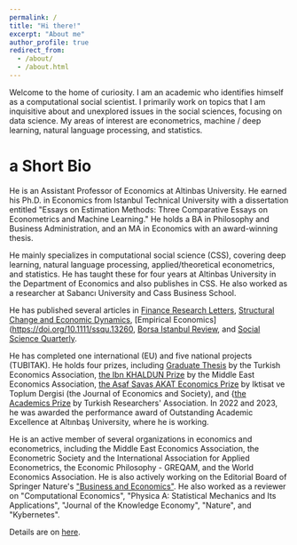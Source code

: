 ```yaml
---
permalink: /
title: "Hi there!"
excerpt: "About me"
author_profile: true
redirect_from: 
  - /about/
  - /about.html
---
```


Welcome to the home of curiosity. I am an academic who identifies himself as a computational social scientist. I primarily work on topics that I am inquisitive about and unexplored issues in the social sciences, focusing on data science. My areas of interest are econometrics, machine / deep learning, natural language processing, and statistics.

a Short Bio
======
He is an Assistant Professor of Economics at Altinbas University. He earned his Ph.D. in Economics from Istanbul Technical University with a dissertation entitled "Essays on Estimation Methods: Three Comparative Essays on Econometrics and Machine Learning." He holds a BA in Philosophy and Business Administration, and an MA in Economics with an award-winning thesis.

He mainly specializes in computational social science (CSS), covering deep learning, natural language processing, applied/theoretical econometrics, and statistics. He has taught these for four years at Altinbas University in the Department of Economics and also publishes in CSS. He also worked as a researcher at Sabancı University and Cass Business School. 

He has published several articles in [Finance Research Letters](https://doi.org/10.1016/j.frl.2021.102198), [Structural Change and Economic Dynamics](https://doi.org/10.1016/j.strueco.2022.09.009), [Empirical Economics](https://doi.org/10.1111/ssqu.13260, [Borsa Istanbul Review](https://doi.org/10.1016/j.bir.2023.10.013), and [Social Science Quarterly](https://doi.org/10.1007/s00181-023-02486-8).

He has completed one international (EU) and five national projects (TUBITAK). He holds four prizes, including [Graduate Thesis](https://www.tek.org.tr/tr/yuksek-lisans-odulleri/2011) by the Turkish Economics Association, [the Ibn KHALDUN Prize](http://meeaweb.org/ibn-khaldun-winners) by the Middle East Economics Association, [the Asaf Savaş AKAT Economics Prize](https://iktisatvetoplum.com/itdyarisma) by Iktisat ve Toplum Dergisi (the Journal of Economics and Society), and {[the Academics Prize](https://baykusodulleri.org.tr/kazananlar/2023-yili-odul-alanlar-listesi) by Turkish Researchers' Association. In 2022 and 2023, he was awarded the performance award of Outstanding Academic Excellence at Altınbaş University, where he is working.

He is an active member of several organizations in economics and econometrics, including the Middle East Economics Association, the Econometric Society and the International Association for Applied Econometrics, the Economic Philosophy - GREQAM, and the World Economics Association. He is also actively working on the Editorial Board of Springer Nature's ["Business and Economics"](https://www.springer.com/journal/43546/editors). He also worked as a reviewer on "Computational Economics", "Physica A: Statistical Mechanics and Its Applications", "Journal of the Knowledge Economy", "Nature", and "Kybernetes".

Details are on [here](https://yasinkutuk.github.io).



